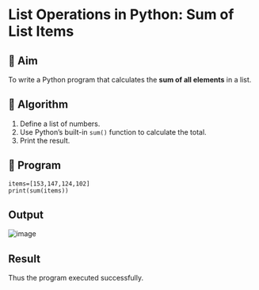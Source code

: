 # List Operations in Python: Sum of List Items

## 🎯 Aim
To write a Python program that calculates the **sum of all elements** in a list.

## 🧠 Algorithm
1. Define a list of numbers.
2. Use Python’s built-in `sum()` function to calculate the total.
3. Print the result.

## 🧾 Program
```
items=[153,147,124,102]
print(sum(items))
```

## Output

![image](https://github.com/user-attachments/assets/9df9d8bf-2e0a-4cd9-8333-e11101d4b60e)


## Result

Thus the program executed successfully.

